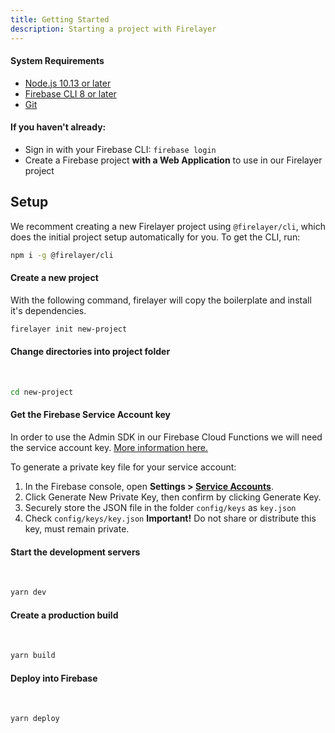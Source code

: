 ```yaml
---
title: Getting Started
description: Starting a project with Firelayer
---
```


#### System Requirements
- [Node.js 10.13 or later](https://nodejs.org/)
- [Firebase CLI 8 or later](https://firebase.google.com/docs/cli?#mac-linux-npm)
- [Git](https://git-scm.com/)

#### If you haven't already:
- Sign in with your Firebase CLI: `firebase login`
- Create a Firebase project **with a Web Application** to use in our Firelayer project

## Setup

We recomment creating a new Firelayer project using `@firelayer/cli`, which does the initial project setup automatically for you. To get the CLI, run:

```sh
npm i -g @firelayer/cli
```

#### Create a new project

With the following command, firelayer will copy the boilerplate and install it's dependencies.

```sh
firelayer init new-project
```

#### Change directories into project folder
<br>

```sh
cd new-project
```

#### Get the Firebase Service Account key
In order to use the Admin SDK in our Firebase Cloud Functions we will need the service account key. [More information here.](https://firebase.google.com/docs/admin/setup#initialize-sdk)

To generate a private key file for your service account:
1. In the Firebase console, open **Settings > [Service Accounts](https://console.firebase.google.com/u/0/project/_/settings/serviceaccounts/adminsdk)**.
2. Click Generate New Private Key, then confirm by clicking Generate Key.
3. Securely store the JSON file in the folder `config/keys` as `key.json`
4. Check `config/keys/key.json` **Important!** Do not share or distribute this key, must remain private.


#### Start the development servers
<br>

```sh
yarn dev
```

#### Create a production build
<br>

```sh
yarn build
```

#### Deploy into Firebase
<br>

```sh
yarn deploy
```
